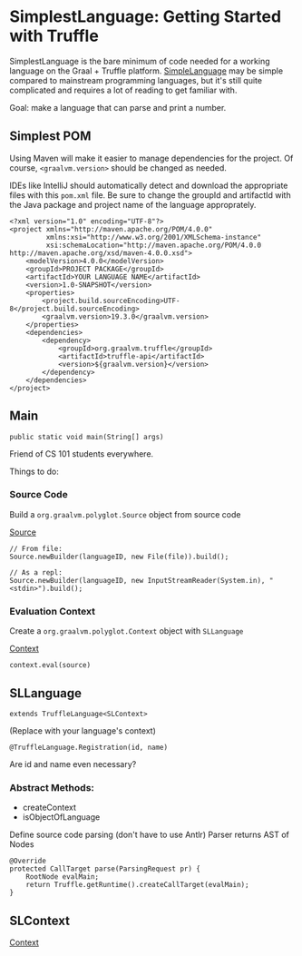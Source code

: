# SimplestLanguage: Getting Started with Truffle

SimplestLanguage is the bare minimum of code needed for a working
language on the Graal + Truffle platform. [SimpleLanguage](simple.html)
may be simple compared to mainstream programming languages, but it's
still quite complicated and requires a lot of reading to get familiar with.

Goal: make a language that can parse and print a number.

## Simplest POM

Using Maven will make it easier to manage dependencies for the project.
Of course, `<graalvm.version>` should be changed as needed.

IDEs like IntelliJ should automatically detect and download the appropriate files
with this `pom.xml` file. Be sure to change the groupId and artifactId
with the Java package and project name of the language approprately.

```
<?xml version="1.0" encoding="UTF-8"?>
<project xmlns="http://maven.apache.org/POM/4.0.0"
         xmlns:xsi="http://www.w3.org/2001/XMLSchema-instance"
         xsi:schemaLocation="http://maven.apache.org/POM/4.0.0 http://maven.apache.org/xsd/maven-4.0.0.xsd">
    <modelVersion>4.0.0</modelVersion>
    <groupId>PROJECT PACKAGE</groupId>
    <artifactId>YOUR LANGUAGE NAME</artifactId>
    <version>1.0-SNAPSHOT</version>
    <properties>
        <project.build.sourceEncoding>UTF-8</project.build.sourceEncoding>
        <graalvm.version>19.3.0</graalvm.version>
    </properties>
    <dependencies>
        <dependency>
            <groupId>org.graalvm.truffle</groupId>
            <artifactId>truffle-api</artifactId>
            <version>${graalvm.version}</version>
        </dependency>
    </dependencies>
</project>
```

## Main

```
public static void main(String[] args)
```

Friend of CS 101 students everywhere.

Things to do:

### Source Code
Build a `org.graalvm.polyglot.Source` object from source code

[Source](https://www.graalvm.org/truffle/javadoc/org/graalvm/polyglot/Source.html)

```
// From file:
Source.newBuilder(languageID, new File(file)).build();

// As a repl:
Source.newBuilder(languageID, new InputStreamReader(System.in), "<stdin>").build();
```

### Evaluation Context
Create a `org.graalvm.polyglot.Context` object with `SLLanguage`

[Context](https://www.graalvm.org/truffle/javadoc/org/graalvm/polyglot/Context.html)


`context.eval(source)`

## SLLanguage

`extends TruffleLanguage<SLContext>`

(Replace with your language's context)

`@TruffleLanguage.Registration(id, name)`

Are id and name even necessary?

### Abstract Methods:
- createContext
- isObjectOfLanguage

Define source code parsing (don't have to use Antlr)
Parser returns AST of Nodes
```
@Override
protected CallTarget parse(ParsingRequest pr) {
    RootNode evalMain;
    return Truffle.getRuntime().createCallTarget(evalMain);
}
```

## SLContext

[Context](https://www.graalvm.org/truffle/javadoc/org/graalvm/polyglot/Context.html)
